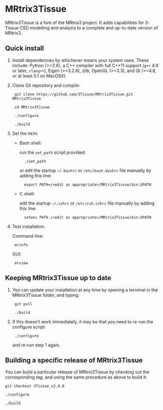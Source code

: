 # MRtrix3Tissue

MRtrix3Tissue is a fork of the MRtrix3 project. It adds capabilities for 3-Tissue CSD modelling and analysis to a complete and up-to-date version of MRtrix3.

## Quick install

1. Install dependencies by whichever means your system uses. 
   These include: Python (>=2.6), a C++ compiler with full C++11 support (`g++` 4.9 or later, `clang++`), 
   Eigen (>=3.2.8), zlib, OpenGL (>=3.3), and Qt (>=4.8, or at least 5.1 on MacOSX).

2. Clone Git repository and compile:

        git clone https://github.com/3Tissue/MRtrix3Tissue.git MRtrix3Tissue

        cd MRtrix3Tissue

        ./configure

        ./build

3. Set the `PATH`:

    * Bash shell:

      run the `set_path` script provided:

            ./set_path

      or edit the startup `~/.bashrc` or `/etc/bash.bashrc` file manually by adding this line:

            export PATH=/<edit as appropriate>/MRtrix3Tissue/bin:$PATH

    * C shell:

      edit the startup `~/.cshrc` or `/etc/csh.cshrc` file manually by adding this line:

            setenv PATH /<edit as appropriate>/MRtrix3Tissue/bin:$PATH

4. Test installation:

    Command-line:

        mrinfo

    GUI:

        mrview

## Keeping MRtrix3Tissue up to date

1. You can update your installation at any time by opening a terminal in the MRtrix3Tissue folder, and typing:

        git pull

        ./build

2. If this doesn't work immediately, it may be that you need to re-run the configure script:

        ./configure

    and re-run step 1 again.

## Building a specific release of MRtrix3Tissue

You can build a particular release of MRtrix3Tissue by checking out the corresponding _tag_, and using the same procedure as above to build it:

    git checkout 3Tissue_v2.0.0

    ./configure

    ./build

